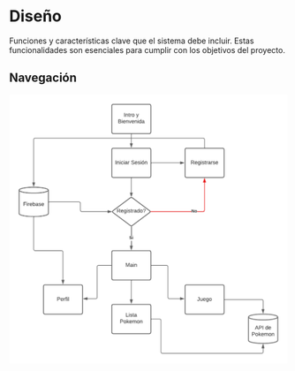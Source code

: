 # Diseño 

Funciones y características clave que el sistema debe incluir. Estas funcionalidades son esenciales para cumplir con los objetivos del proyecto.

## Navegación 

![](diagramaenblanco.png)
